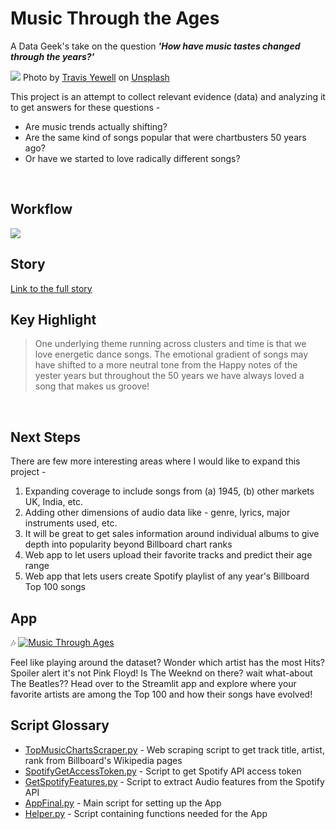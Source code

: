 # Music Through the Ages

A Data Geek's take on the question ***'How have music tastes changed through the years?'***


![](https://github.com/tanul-mathur/music-through-the-ages/blob/master/images/window_vinyl.jpg)
<span>Photo by <a href="https://unsplash.com/@shutters_guild?utm_source=unsplash&amp;utm_medium=referral&amp;utm_content=creditCopyText">Travis Yewell</a> on <a href="https://unsplash.com/@tanulmathur/likes?utm_source=unsplash&amp;utm_medium=referral&amp;utm_content=creditCopyText">Unsplash</a></span>

This project is an attempt to collect relevant evidence (data) and analyzing it to get answers for these questions - 

* Are music trends actually shifting? 
* Are the same kind of songs popular that were chartbusters 50 years ago? 
* Or have we started to love radically different songs?  

&nbsp;

## Workflow
![](https://github.com/tanul-mathur/music-through-the-ages/blob/master/plots/Workflow.jpg)

## Story
[Link to the full story](./Story.md)

## Key Highlight
> One underlying theme running across clusters and time is that we love energetic dance songs. The emotional gradient of songs may have shifted to a more neutral tone from the Happy notes of the yester years but throughout the 50 years we have always loved a song that makes us groove!  

&nbsp;

## Next Steps
There are few more interesting areas where I would like to expand this project -
1. Expanding coverage to include songs from (a) 1945, (b) other markets UK, India, etc.
2. Adding other dimensions of audio data like - genre, lyrics, major instruments used, etc.
3. It will be great to get sales information around individual albums to give depth into popularity beyond Billboard chart ranks
4. Web app to let users upload their favorite tracks and predict their age range
5. Web app that lets users create Spotify playlist of any year's Billboard Top 100 songs

## App
:notes: [![Music Through Ages](https://static.streamlit.io/badges/streamlit_badge_black_white.svg)](https://share.streamlit.io/tanul-mathur/music-through-the-ages/AppFinal.py)

Feel like playing around the dataset? Wonder which artist has the most Hits? Spoiler alert it's not Pink Floyd! Is The Weeknd on there? wait what-about The Beatles?? Head over to the Streamlit app and explore where your favorite artists are among the Top 100 and how their songs have evolved!

## Script Glossary
* [TopMusicChartsScraper.py](https://github.com/tanul-mathur/music-through-the-ages/blob/master/TopMusicChartsScraper.py) - Web scraping script to get track title, artist, rank from Billboard's Wikipedia pages
* [SpotifyGetAccessToken.py](https://github.com/tanul-mathur/music-through-the-ages/blob/master/SpotifyGetAccessToken.py) - Script to get Spotify API access token
* [GetSpotifyFeatures.py](https://github.com/tanul-mathur/music-through-the-ages/blob/master/GetSpotifyFeatures.py) - Script to extract Audio features from the Spotify API
* [AppFinal.py](https://github.com/tanul-mathur/music-through-the-ages/blob/master/AppFinal.py) - Main script for setting up the App
* [Helper.py](https://github.com/tanul-mathur/music-through-the-ages/blob/master/Helper.py) - Script containing functions needed for the App